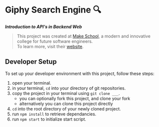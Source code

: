 # Giphy Search Engine 🔍
***Introduction to API's in Backend Web***
> This project was created at [Make School](https://github.com/MakeSchool), a modern and innovative college for future software engineers.  
> To learn more, visit their [website](http://make.sc).

## Developer Setup
To set up your developer environment with this project, follow these steps:
1. open your terminal.
1. in your terminal, `cd` into your directory of git repositories.
1. copy the project in your terminal using `git clone ___`.
	- you can optionally fork this project, and clone your fork
	- alternatively you can clone this project directly
1. `cd` into the root directory of your newly cloned project.
1. run `npm install` to retrieve dependancies.
1. run `npm start` to initialize start script.
